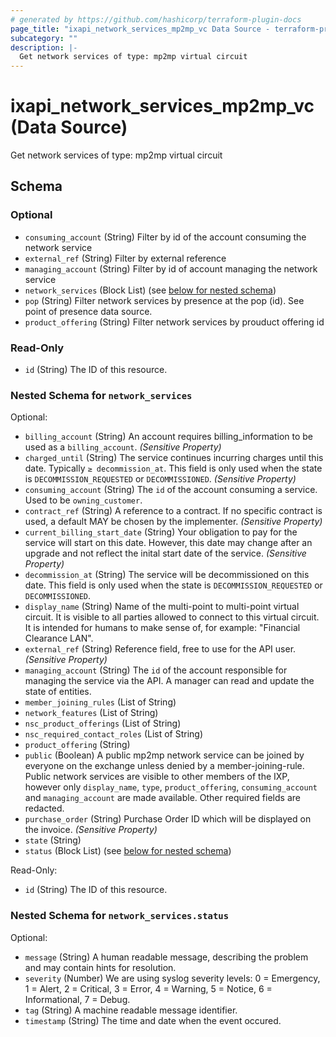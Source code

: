 ```yaml
---
# generated by https://github.com/hashicorp/terraform-plugin-docs
page_title: "ixapi_network_services_mp2mp_vc Data Source - terraform-provider-ix-api"
subcategory: ""
description: |-
  Get network services of type: mp2mp virtual circuit
---
```


# ixapi_network_services_mp2mp_vc (Data Source)

Get network services of type: mp2mp virtual circuit



<!-- schema generated by tfplugindocs -->
## Schema

### Optional

- `consuming_account` (String) Filter by id of the account consuming the network service
- `external_ref` (String) Filter by external reference
- `managing_account` (String) Filter by id of account managing the network service
- `network_services` (Block List) (see [below for nested schema](#nestedblock--network_services))
- `pop` (String) Filter network services by presence at the pop (id). See point of presence data source.
- `product_offering` (String) Filter network services by prouduct offering id

### Read-Only

- `id` (String) The ID of this resource.

<a id="nestedblock--network_services"></a>
### Nested Schema for `network_services`

Optional:

- `billing_account` (String) An account requires billing_information to be used as a `billing_account`. *(Sensitive Property)*
- `charged_until` (String) The service continues incurring charges until this date. Typically `≥ decommission_at`.  This field is only used when the state is `DECOMMISSION_REQUESTED` or `DECOMMISSIONED`.  *(Sensitive Property)*
- `consuming_account` (String) The `id` of the account consuming a service.  Used to be `owning_customer`.
- `contract_ref` (String) A reference to a contract. If no specific contract is used, a default MAY be chosen by the implementer. *(Sensitive Property)*
- `current_billing_start_date` (String) Your obligation to pay for the service will start on this date.  However, this date may change after an upgrade and not reflect the inital start date of the service.  *(Sensitive Property)*
- `decommission_at` (String) The service will be decommissioned on this date.  This field is only used when the state is `DECOMMISSION_REQUESTED` or `DECOMMISSIONED`.
- `display_name` (String) Name of the multi-point to multi-point virtual circuit.  It is visible to all parties allowed to connect to this virtual circuit.  It is intended for humans to make sense of, for example: "Financial Clearance LAN".
- `external_ref` (String) Reference field, free to use for the API user. *(Sensitive Property)*
- `managing_account` (String) The `id` of the account responsible for managing the service via the API. A manager can read and update the state of entities.
- `member_joining_rules` (List of String)
- `network_features` (List of String)
- `nsc_product_offerings` (List of String)
- `nsc_required_contact_roles` (List of String)
- `product_offering` (String)
- `public` (Boolean) A public mp2mp network service can be joined by everyone on the exchange unless denied by a member-joining-rule.  Public network services are visible to other members of the IXP, however only `display_name`, `type`, `product_offering`, `consuming_account` and `managing_account` are made available.  Other required fields are redacted.
- `purchase_order` (String) Purchase Order ID which will be displayed on the invoice. *(Sensitive Property)*
- `state` (String)
- `status` (Block List) (see [below for nested schema](#nestedblock--network_services--status))

Read-Only:

- `id` (String) The ID of this resource.

<a id="nestedblock--network_services--status"></a>
### Nested Schema for `network_services.status`

Optional:

- `message` (String) A human readable message, describing the problem and may contain hints for resolution.
- `severity` (Number) We are using syslog severity levels: 0 = Emergency, 1 = Alert, 2 = Critical, 3 = Error, 4 = Warning, 5 = Notice, 6 = Informational, 7 = Debug.
- `tag` (String) A machine readable message identifier.
- `timestamp` (String) The time and date when the event occured.


